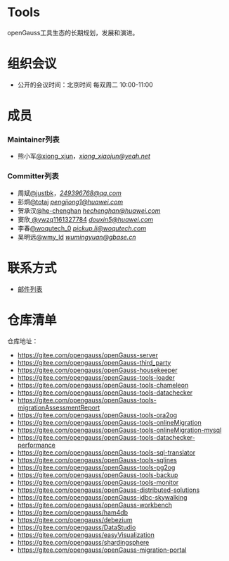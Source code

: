 
# Tools

openGauss工具生态的长期规划，发展和演进。


# 组织会议

- 公开的会议时间：北京时间 每双周二 10:00-11:00


# 成员


### Maintainer列表

- 熊小军[@xiong_xjun](https://gitee.com/xiong_xjun)，*xiong_xiaojun@yeah.net*


### Committer列表

- 周斌[@justbk](https://gitee.com/justbk)，*249396768@qq.com*
- 彭炯[@totaj](https://gitee.com/totaj) *pengjiong1@huawei.com*
- 贺承汉[@he-chenghan](https://gitee.com/he-chenghan) *hechenghan@huawei.com*
- 窦欣[ @ywzq1161327784](https://gitee.com/ywzq1161327784) *douxin5@huawei.com*
- 李春[@woqutech_0](https://gitee.com/woqutech_0) *pickup.li@woqutech.com*
- 吴明远[@wmy_ld](https://gitee.com/wmy_ld) *wumingyuan@gbase.cn*

# 联系方式

- [邮件列表](https://mailweb.opengauss.org/postorius/lists/tools.opengauss.org/)

# 仓库清单

仓库地址：
- https://gitee.com/opengauss/openGauss-server
- https://gitee.com/opengauss/openGauss-third_party
- https://gitee.com/opengauss/openGauss-housekeeper
- https://gitee.com/opengauss/openGauss-tools-loader
- https://gitee.com/opengauss/openGauss-tools-chameleon
- https://gitee.com/opengauss/openGauss-tools-datachecker
- https://gitee.com/opengauss/openGauss-tools-migrationAssessmentReport
- https://gitee.com/opengauss/openGauss-tools-ora2og
- https://gitee.com/opengauss/openGauss-tools-onlineMigration
- https://gitee.com/opengauss/openGauss-tools-onlineMigration-mysql
- https://gitee.com/opengauss/openGauss-tools-datachecker-performance
- https://gitee.com/opengauss/openGauss-tools-sql-translator
- https://gitee.com/opengauss/openGauss-tools-sqlines
- https://gitee.com/opengauss/openGauss-tools-pg2og
- https://gitee.com/opengauss/openGauss-tools-backup
- https://gitee.com/opengauss/openGauss-tools-monitor
- https://gitee.com/opengauss/openGauss-distributed-solutions
- https://gitee.com/opengauss/openGauss-jdbc-skywalking
- https://gitee.com/opengauss/openGauss-workbench
- https://gitee.com/opengauss/ham4db
- https://gitee.com/opengauss/debezium
- https://gitee.com/opengauss/DataStudio
- https://gitee.com/opengauss/easyVisualization
- https://gitee.com/opengauss/shardingsphere
- https://gitee.com/opengauss/openGauss-migration-portal

